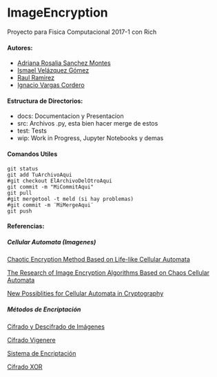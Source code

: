 # ImageEncryption

Proyecto para Fisica Computacional 2017-1 con Rich

#### Autores:
- [Adriana Rosalia Sanchez Montes](https://github.com/adriross "adriross")
- [Ismael Velázquez Gómez](https://github.com/iselplabo93 "iselplabo93")
- [Raul Ramirez](https://github.com/jatib "jatib")
- [Ignacio Vargas Cordero](https://github.com/ignacio-vc "ignacio-vc")

#### Estructura de Directorios:
- docs: Documentacion y Presentacion
- src: Archivos .py, esta bien hacer merge de estos
- test: Tests
- wip: Work in Progress, Jupyter Notebooks y demas

#### Comandos Utiles

```
git status
git add TuArchivoAqui
#git checkout ElArchivoDelOtroAqui
git commit -m "MiCommitAqui"
git pull
#git mergetool -t meld (si hay problemas)
#git commit -m ¨MiMergeAqui¨
git push
```

#### Referencias:

##### Cellular Automata (Imagenes)

[Chaotic Encryption Method Based on Life-like Cellular Automata](http://arxiv.org/pdf/1112.6326v1.pdf "articulo")

[The Research of Image Encryption Algorithms Based on Chaos Cellular Automata](https://pdfs.semanticscholar.org/bff7/e1fc9a4201e9b50b16314ceffd13c024edf4.pdf "articulo")

[New Possiblities for Cellular Automata in Cryptography](http://www.criptored.upm.es/cibsi/cibsi2011/info/Ponencias/5.%20New%20Possibilities%20for%20Cellular%20Automata%20in%20Cryptography.pdf "presentacion")

##### Métodos de Encriptación

[Cifrado y Descifrado de Imágenes](https://github.com/PabloJC/Cifrado-y-Descifrado-de-Imagenes/blob/master/Criptosistema.py)

[Cifrado Vigenere](https://d14m4nt3.wordpress.com/2012/07/31/cifrado-vigenere-y-algo-de-python/)

[Sistema de Encriptación](https://codigosolucion.wordpress.com/2014/10/19/crear-un-sistema-de-encriptacion-en-python/)

[Cifrado XOR](http://www.adrastea.es/blog/tag/python/)
